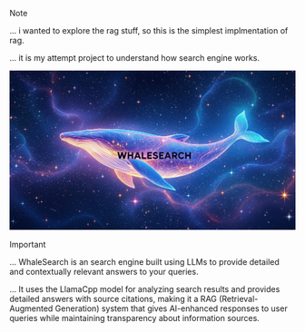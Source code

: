 > [!NOTE]
> ... i wanted to explore the rag stuff, so this is the simplest implmentation of rag.
>
> ... it is my attempt project to understand how search engine works.


![img](images/search.jpg)

> [!IMPORTANT]
> ... WhaleSearch is an search engine built using LLMs to
      provide detailed and contextually relevant answers to your queries.
>
> ... It uses the LlamaCpp model for analyzing search results and
      provides detailed answers with source citations, 
      making it a RAG (Retrieval-Augmented Generation) system that gives AI-enhanced responses 
      to user queries while maintaining transparency about information sources.